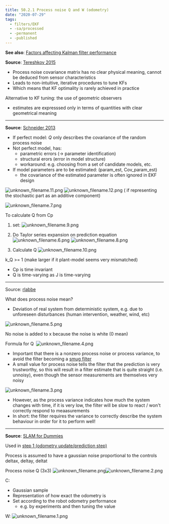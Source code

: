 ```yaml
---
title: 50.2.1 Process noise Q and W (odometry)
date: "2020-07-29"
tags:
  - filters/EKF
  - -sa/processed
  - -permanent
  - -published
---
```


**See also**: [Factors affecting Kalman filter performance](studienarbeit/factors-affecting-kalman-filter-performance.md)

**Source**: [Tereshkov 2015](http://www.researchgate.net/publication/271532640_A_Simple_Observer_for_Gyro_and_Accelerometer_Biases_in_Land_Navigation_Systems)

*   Process noise covariance matrix has no clear physical meaning, cannot be deduced from sensor characteristics
*   Leads to non-intuitive, iterative procedures to tune KFs
*   Which means that KF optimality is rarely achieved in practice

Alternative to KF tuning: the use of geometric observers

*   estimates are expresssed only in terms of quantities with clear geometrical meaning

***

**Source**: [Schneider 2013](studienarbeit/schneider-2013-how-to-not-make-the-ekf-fail.md)

*   If perfect model: $Q$ only describes the covariance of the random process noise
*   Not perfect model, has:
    *   parametric errors (-> parameter identification)
    *   structural erors (error in model structure)
    *   workaround: e.g. choosing from a set of candidate models, etc.
*   If model parameters are to be estimated: (param\_est, Cov\_param\_est)
    *   the covariance of the estimated parameter is often ignored in EKF design

![unknown_filename.11.png](studienarbeit/_resources/50.2.1_Process_noise_Q_and_W_(odometry).resources/unknown_filename.11.png)
![unknown_filename.12.png](studienarbeit/_resources/50.2.1_Process_noise_Q_and_W_(odometry).resources/unknown_filename.12.png) ( if representing the stochastic part as an additive component)

![unknown_filename.7.png](studienarbeit/_resources/50.2.1_Process_noise_Q_and_W_(odometry).resources/unknown_filename.7.png)

To calculate Q from Cp

1.  set: ![unknown_filename.9.png](studienarbeit/_resources/50.2.1_Process_noise_Q_and_W_(odometry).resources/unknown_filename.9.png)

2.  Do Taylor series expansion on prediction equation
    ![unknown_filename.6.png](studienarbeit/_resources/50.2.1_Process_noise_Q_and_W_(odometry).resources/unknown_filename.6.png)
    ![unknown_filename.8.png](studienarbeit/_resources/50.2.1_Process_noise_Q_and_W_(odometry).resources/unknown_filename.8.png)
    
3.  Calculate Q
    ![unknown_filename.10.png](studienarbeit/_resources/50.2.1_Process_noise_Q_and_W_(odometry).resources/unknown_filename.10.png)
    

k\_Q >= 1 (make larger if it plant-model seems very mismatched)

*   Cp is time invariant
*   Q is time-varying as J is time-varying

* * *

Source: [rlabbe](studienarbeit/rlabbe-kalman-bayesian-filters-in-python.md)

What does process noise mean?

*   Deviation of real system from deterministic system, e.g. due to unforeseen disturbances (human intervention, weather, wind, etc)

![unknown_filename.5.png](studienarbeit/_resources/50.2.1_Process_noise_Q_and_W_(odometry).resources/unknown_filename.5.png)

No noise is added to x because the noise is white (0 mean)

Formula for Q
 ![unknown_filename.4.png](studienarbeit/_resources/50.2.1_Process_noise_Q_and_W_(odometry).resources/unknown_filename.4.png)

*   Important that there is a nonzero process noise or process variance, to avoid the filter becoming a [smug filter](smug-filter.md)
*   A small value for process noise tells the filter that the prediction is very trustworthy, so this will result in a filter estimate that is quite straight (i.e. unnoisy), even though the sensor measurements are themselves very noisy

![unknown_filename.3.png](studienarbeit/_resources/50.2.1_Process_noise_Q_and_W_(odometry).resources/unknown_filename.3.png)

*   However, as the process variance indicates how much the system changes with time, if it is very low, the filter will be slow to react / won't correctly respond to meaasurements
*   In short: the filter requires the variance to correctly describe the system behaviour in order for it to perform well!

* * *

**Source**: [SLAM for Dummies](bibliography/riisgaard-slam-for-dummies.md)

Used in [step 1 (odometry update/prediction step)](SLAM/step-1-odometry-update-prediction-step.md)

Process is assumed to have a gaussian noise proportional to the controls deltax, deltay, deltat

Process noise Q (3x3)
![unknown_filename.png](studienarbeit/_resources/50.2.1_Process_noise_Q_and_W_(odometry).resources/unknown_filename.png)![unknown_filename.2.png](studienarbeit/_resources/50.2.1_Process_noise_Q_and_W_(odometry).resources/unknown_filename.2.png)

C:

*   Gaussian sample
*   Representation of how exact the odometry is
*   Set according to the robot odometry performance
    *   e.g. by experiments and then tuning the value

W:
![unknown_filename.1.png](studienarbeit/_resources/50.2.1_Process_noise_Q_and_W_(odometry).resources/unknown_filename.1.png)

